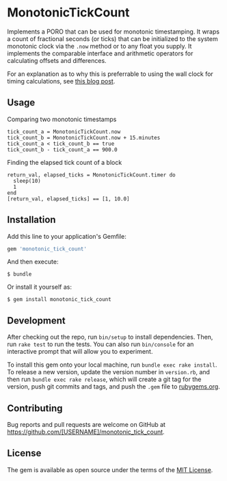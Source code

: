 # MonotonicTickCount

Implements a PORO that can be used for monotonic timestamping. It wraps a count of fractional seconds (or ticks) that can be initialized to the system monotonic clock via the `.now` method or to any float you supply. It implements the comparable interface and arithmetic operators for calculating offsets and differences.

For an explanation as to why this is preferrable to using the wall clock for timing calculations, see [this blog post](https://www.softwariness.com/articles/monotonic-clocks-windows-and-posix/).

## Usage
Comparing two monotonic timestamps
```
tick_count_a = MonotonicTickCount.now
tick_count_b = MonotonicTickCount.now + 15.minutes
tick_count_a < tick_count_b == true
tick_count_b - tick_count_a == 900.0
```

Finding the elapsed tick count of a block
```
return_val, elapsed_ticks = MonotonicTickCount.timer do
  sleep(10)
  1
end
[return_val, elapsed_ticks] == [1, 10.0]
```

## Installation

Add this line to your application's Gemfile:

```ruby
gem 'monotonic_tick_count'
```

And then execute:

    $ bundle

Or install it yourself as:

    $ gem install monotonic_tick_count

## Development

After checking out the repo, run `bin/setup` to install dependencies. Then, run `rake test` to run the tests. You can also run `bin/console` for an interactive prompt that will allow you to experiment.

To install this gem onto your local machine, run `bundle exec rake install`. To release a new version, update the version number in `version.rb`, and then run `bundle exec rake release`, which will create a git tag for the version, push git commits and tags, and push the `.gem` file to [rubygems.org](https://rubygems.org).

## Contributing

Bug reports and pull requests are welcome on GitHub at https://github.com/[USERNAME]/monotonic_tick_count.

## License

The gem is available as open source under the terms of the [MIT License](http://opensource.org/licenses/MIT).
